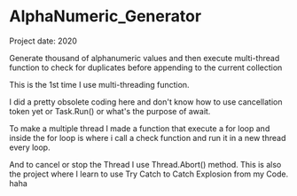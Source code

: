 # AlphaNumeric_Generator

Project date: 2020

Generate thousand of alphanumeric values and then execute multi-thread function to check for duplicates before appending to the current collection

This is the 1st time I use multi-threading function.

I did a pretty obsolete coding here and don't know how to use cancellation token yet or Task.Run() or what's the purpose of await.

To make a multiple thread I made a function that execute a for loop and inside the for loop is where i call a check function and run it in a new thread every loop.

And to cancel or stop the Thread I use Thread.Abort() method. This is also the project where I learn to use Try Catch to Catch Explosion from my Code. haha
